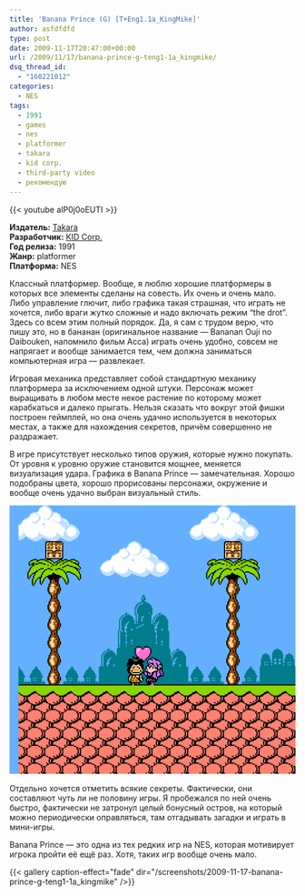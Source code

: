 ```yaml
---
title: 'Banana Prince (G) [T+Eng1.1a_KingMike]'
author: asfdfdfd
type: post
date: 2009-11-17T20:47:00+00:00
url: /2009/11/17/banana-prince-g-teng1-1a_kingmike/
dsq_thread_id:
  - "160221012"
categories:
  - NES
tags:
  - 1991
  - games
  - nes
  - platformer
  - takara
  - kid corp.
  - third-party video
  - рекомендую   
---
```

{{< youtube aIP0j0oEUTI >}}

**Издатель:** [Takara][1]  
**Разработчик:** [KID Corp.][2]  
**Год релиза:** 1991  
**Жанр:** platformer  
**Платформа:** NES

Классный платформер. Вообще, я люблю хорошие платформеры в которых все элементы сделаны на совесть. Их очень и очень мало. Либо управление глючит, либо графика такая страшная, что играть не хочется, либо враги жутко сложные и надо включать режим “the drot”. Здесь со всем этим полный порядок. Да, я сам с трудом верю, что пишу это, но в бананан (оригинальное название — Bananan Ouji no Daibouken, напомнило фильм Асса) играть очень удобно, совсем не напрягает и вообще занимается тем, чем должна заниматься компьютерная игра — развлекает.

<!--more-->

Игровая механика представляет собой стандартную механику платформера за исключением одной штуки. Персонаж может выращивать в любом месте некое растение по которому может карабкаться и далеко прыгать. Нельзя сказать что вокруг этой фишки построен геймплей, но она очень удачно используется в некоторых местах, а также для нахождения секретов, причём совершенно не раздражает.

В игре присутствует несколько типов оружия, которые нужно покупать. От уровня к уровню оружие становится мощнее, меняется визуализация удара. Графика в Banana Prince — замечательная. Хорошо подобраны цвета, хорошо прорисованы персонажи, окружение и вообще очень удачно выбран визуальный стиль. 

![Kawaii](/screenshots/2009-11-17-banana-prince-g-teng1-1a_kingmike/BananaPrinceGTEng11a_KingMike_027.png)

Отдельно хочется отметить всякие секреты. Фактически, они составляют чуть ли не половину игры. Я пробежался по ней очень быстро, фактически не затронул целый бонусный остров, на который можно периодически оправляться, там отгадывать загадки и играть в мини-игры.

Banana Prince — это одна из тех редких игр на NES, которая мотивирует игрока пройти её ещё раз. Хотя, таких игр вообще очень мало.

{{< gallery caption-effect="fade" dir="/screenshots/2009-11-17-banana-prince-g-teng1-1a_kingmike" />}}

 [1]: https://www.mobygames.com/company/takara-co-ltd
 [2]: https://www.mobygames.com/company/kid-corp
